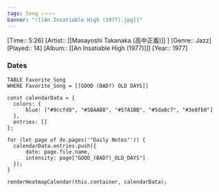 ```yaml
---
tags: Song ⭐⭐⭐⭐ 
banner: "![[An Insatiable High (1977).jpg]]"
---
```

[Time:: 5:26]
[Artist:: [[Masayoshi Takanaka (高中正義)]] ]
[Genre:: Jazz]
[Played:: 14]
[Album:: [[An Insatiable High (1977)]]]
[Year:: 1977]
### Dates
````dataview
TABLE Favorite_Song
WHERE Favorite_Song = [[GOOD (BAD?) OLD DAYS]]
````

  ```dataviewjs
const calendarData = { 
	colors: { 
		blue: ["#9ccfd8", "#5BAAB8", "#57A1BB", "#5da8c7", "#3e8fb0"] 
	}, 
	entries: [] 
}; 

for (let page of dv.pages('"Daily Notes"')) { 
	calendarData.entries.push({ 
		date: page.file.name, 
		intensity: page["GOOD_(BAD?)_OLD_DAYS"]
	}); 
} 

renderHeatmapCalendar(this.container, calendarData);
```
